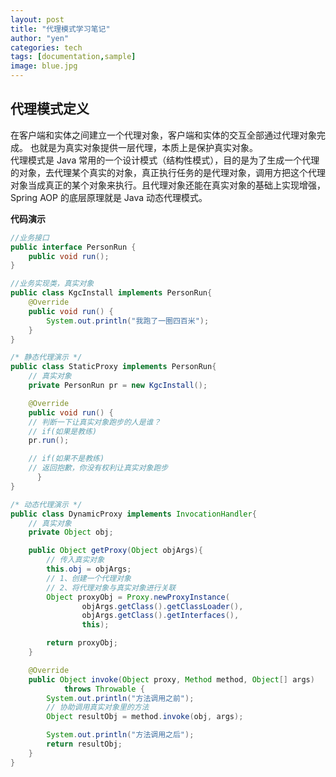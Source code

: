 ```yaml
---
layout: post
title: "代理模式学习笔记"
author: "yen"
categories: tech
tags: [documentation,sample]
image: blue.jpg
---
```

## 代理模式定义
在客户端和实体之间建立一个代理对象，客户端和实体的交互全部通过代理对象完成。
也就是为真实对象提供一层代理，本质上是保护真实对象。  
代理模式是 Java 常用的一个设计模式（结构性模式），目的是为了生成一个代理的对象，去代理某个真实的对象，真正执行任务的是代理对象，调用方把这个代理对象当成真正的某个对象来执行。且代理对象还能在真实对象的基础上实现增强，Spring AOP 的底层原理就是 Java 动态代理模式。

**代码演示**
~~~java
//业务接口
public interface PersonRun {  
    public void run();  
}
~~~

~~~java
//业务实现类，真实对象
public class KgcInstall implements PersonRun{  
    @Override
    public void run() {
        System.out.println("我跑了一圈四百米");  
    }  
}
~~~

~~~java
/* 静态代理演示 */
public class StaticProxy implements PersonRun{  
    // 真实对象
    private PersonRun pr = new KgcInstall();

    @Override
    public void run() {
    // 判断一下让真实对象跑步的人是谁？
    // if(如果是教练)
    pr.run();

    // if(如果不是教练)
    // 返回抱歉，你没有权利让真实对象跑步
	  }
}
~~~

~~~java
/* 动态代理演示 */
public class DynamicProxy implements InvocationHandler{
	// 真实对象
	private Object obj;

	public Object getProxy(Object objArgs){
		// 传入真实对象
		this.obj = objArgs;
		// 1、创建一个代理对象
		// 2、将代理对象与真实对象进行关联
		Object proxyObj = Proxy.newProxyInstance(
				objArgs.getClass().getClassLoader(),
				objArgs.getClass().getInterfaces(),
				this);

		return proxyObj;
	}

	@Override
	public Object invoke(Object proxy, Method method, Object[] args)
			throws Throwable {
		System.out.println("方法调用之前");
		// 协助调用真实对象里的方法
		Object resultObj = method.invoke(obj, args);

		System.out.println("方法调用之后");
		return resultObj;
	}
}
~~~
